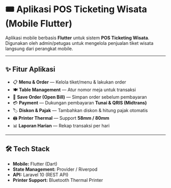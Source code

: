 # 🎟️ Aplikasi POS Ticketing Wisata (Mobile Flutter)

Aplikasi mobile berbasis **Flutter** untuk sistem **POS Ticketing Wisata**.  
Digunakan oleh admin/petugas untuk mengelola penjualan tiket wisata langsung dari perangkat mobile.

---

## ✨ Fitur Aplikasi

-   📋 **Menu & Order** — Kelola tiket/menu & lakukan order
-   🍽️ **Table Management** — Atur nomor meja untuk transaksi
-   💾 **Save Order (Open Bill)** — Simpan order sebelum pembayaran
-   💳 **Payment** — Dukungan pembayaran **Tunai & QRIS (Midtrans)**
-   🏷️ **Diskon & Pajak** — Tambahkan diskon & hitung pajak otomatis
-   🖨️ **Printer Thermal** — Support **58mm / 80mm**
-   📊 **Laporan Harian** — Rekap transaksi per hari

---

## 🛠️ Tech Stack

-   **Mobile:** Flutter (Dart)
-   **State Management:** Provider / Riverpod
-   **API:** Laravel 10 (REST API)
-   **Printer Support:** Bluetooth Thermal Printer
